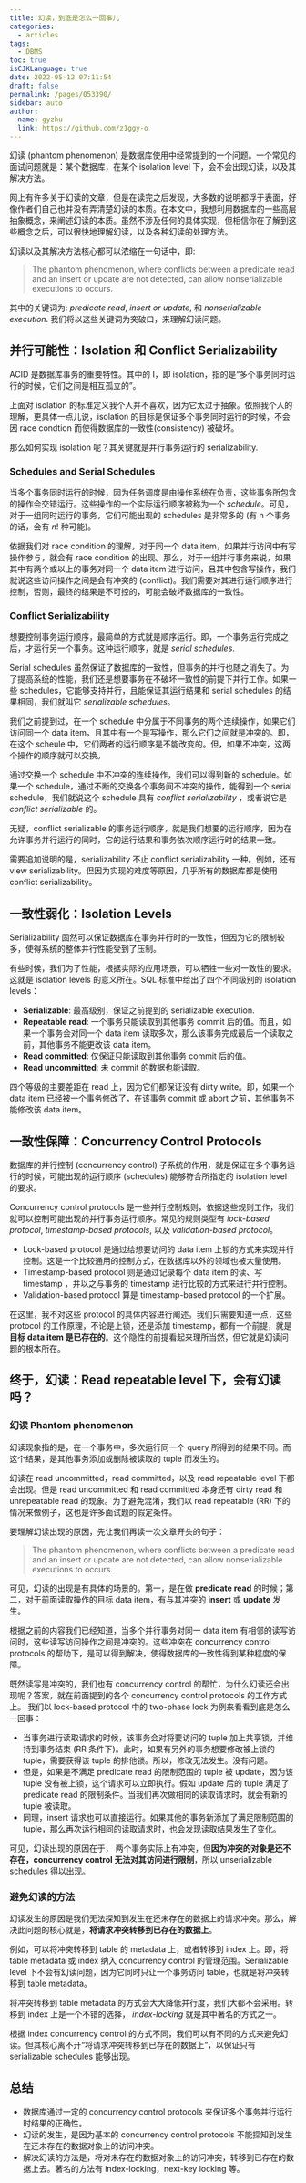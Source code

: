 ```yaml
---
title: 幻读，到底是怎么一回事儿
categories: 
  - articles
tags: 
  - DBMS
toc: true
isCJKLanguage: true
date: 2022-05-12 07:11:54
draft: false
permalink: /pages/053390/
sidebar: auto
author: 
  name: gyzhu
  link: https://github.com/z1ggy-o
---
```


幻读 (phantom phenomenon) 是数据库使用中经常提到的一个问题。一个常见的面试问题就是：某个数据库，在某个 isolation level 下，会不会出现幻读，以及其解决方法。

网上有许多关于幻读的文章，但是在读完之后发现，大多数的说明都浮于表面，好像作者们自己也并没有弄清楚幻读的本质。在本文中，我想利用数据库的一些高层抽象概念，来阐述幻读的本质。虽然不涉及任何的具体实现，但相信你在了解到这些概念之后，可以很快地理解幻读，以及各种幻读的处理方法。

幻读以及其解决方法核心都可以浓缩在一句话中，即:

> The phantom phenomenon, where conflicts between a predicate read and an insert or update are not detected, can allow nonserializable executions to occurs.

其中的关键词为: *predicate read*, *insert or update*, 和 *nonserializable execution*. 我们将以这些关键词为突破口，来理解幻读问题。

## 并行可能性：Isolation 和 Conflict Serializability

ACID 是数据库事务的重要特性。其中的 I，即 isolation，指的是“多个事务同时运行的时候，它们之间是相互孤立的”。

上面对 isolation 的标准定义我个人并不喜欢，因为它太过于抽象。依照我个人的理解，更具体一点儿说，isolation 的目标是保证多个事务同时运行的时候，不会因 race condtion 而使得数据库的一致性(consistency) 被破坏。

那么如何实现 isolation 呢？其关键就是并行事务运行的 serializability.

### Schedules and Serial Schedules

当多个事务同时运行的时候，因为任务调度是由操作系统在负责，这些事务所包含的操作会交错运行。这些操作的一个实际运行顺序被称为一个 _schedule_。可见，对于一组同时运行的事务，它们可能出现的 schedules 是非常多的 (有 n 个事务的话，会有 $n!$ 种可能)。

依据我们对 race condition 的理解，对于同一个 data item，如果并行访问中有写操作参与，就会有 race condition 的出现。那么，对于一组并行事务来说，如果其中有两个或以上的事务对同一个 data item 进行访问，且其中包含写操作，我们就说这些访问操作之间是会有冲突的 (conflict)。我们需要对其进行运行顺序进行控制，否则，最终的结果是不可控的，可能会破坏数据库的一致性。

### Conflict Serializability

想要控制事务运行顺序，最简单的方式就是顺序运行。即，一个事务运行完成之后，才运行另一个事务。这种运行顺序，就是 *serial schedules*.

Serial schedules 虽然保证了数据库的一致性，但事务的并行也随之消失了。为了提高系统的性能，我们还是想要事务在不破坏一致性的前提下并行工作。如果一些 schedules，它能够支持并行，且能保证其运行结果和 serial schedules 的结果相同，我们就叫它 _serializable schedules_。

我们之前提到过，在一个 schedule 中分属于不同事务的两个连续操作，如果它们访问同一个 data item，且其中有一个是写操作，那么它们之间就是冲突的。即，在这个 scheule 中，它们两者的运行顺序是不能改变的。但，如果不冲突，这两个操作的顺序就可以交换。

通过交换一个 schedule 中不冲突的连续操作，我们可以得到新的 schedule。如果一个 schedule，通过不断的交换各个事务间不冲突的操作，能得到一个 serial schedule，我们就说这个 schedule 具有 *conflict serializability* ，或者说它是 *conflict serializable* 的。

无疑，conflict serializable 的事务运行顺序，就是我们想要的运行顺序，因为在允许事务并行运行的同时，它的运行结果和事务依次顺序运行时的结果一致。

需要追加说明的是，serializability 不止 conflict serializability 一种。例如，还有 view serializability。但因为实现的难度等原因，几乎所有的数据库都是使用 conflict serializability。

## 一致性弱化：Isolation Levels

Serializability 固然可以保证数据库在事务并行时的一致性，但因为它的限制较多，使得系统的整体并行性能受到了压制。

有些时候，我们为了性能，根据实际的应用场景，可以牺牲一些对一致性的要求。这就是 isolation levels 的意义所在。SQL 标准中给出了四个不同级别的 isolation levels：
- **Serializable**: 最高级别，保证之前提到的 serializable execution.
- **Repeatable read**: 一个事务只能读取到其他事务 commit 后的值。而且，如果一个事务会对同一个 data item 读取多次，那么该事务完成最后一个读取之前，其他事务不能更改该 data item。
- **Read committed**: 仅保证只能读取到其他事务 commit 后的值。
- **Read uncommitted**: 未 commit 的数据也能读取。

四个等级的主要差距在 read 上，因为它们都保证没有 dirty write。即，如果一个 data item 已经被一个事务修改了，在该事务 commit 或 abort 之前，其他事务不能修改该 data item。

## 一致性保障：Concurrency Control Protocols

数据库的并行控制 (concurrency control) 子系统的作用，就是保证在多个事务运行的时候，可能出现的运行顺序 (schedules) 能够符合所指定的 isolation level 的要求。

Concurrency control protocols 是一些并行控制规则，依据这些规则工作，我们就可以控制可能出现的并行事务运行顺序。常见的规则类型有 *lock-based protocol*, *timestamp-based protocols*, 以及 _validation-based protocol_。

- Lock-based protocol 是通过给想要访问的 data item 上锁的方式来实现并行控制。这是一个比较通用的控制方式，在数据库以外的领域也被大量使用。
- Timestamp-based protocol 则是通过记录每个 data item 的读、写 timestamp ，并以之与事务的 timestamp 进行比较的方式来进行并行控制。
- Validation-based protocol 算是 timestamp-based protocol 的一个扩展。

在这里，我不对这些 protocol 的具体内容进行阐述。我们只需要知道一点，这些 protocol 的工作原理，不论是上锁，还是添加 timestamp，都有一个前提，就是**目标 data item 是已存在的**。这个隐性的前提看起来理所当然，但它就是幻读问题的根本所在。

## 终于，幻读：Read repeatable level 下，会有幻读吗？

### 幻读 Phantom phenomenon

幻读现象指的是，在一个事务中，多次运行同一个 query 所得到的结果不同。而这个结果，是其他事务添加或删除被读取的 tuple 而发生的。

幻读在 read uncommitted，read committed，以及 read repeatable level 下都会出现。但是 read uncommitted 和 read committed 本身还有 dirty read 和 unrepeatable read 的现象。为了避免混淆，我们以 read repeatable (RR) 下的情况来做例子，这也是许多面试题的假定条件。

要理解幻读出现的原因，先让我们再读一次文章开头的句子：

> The phantom phenomenon, where conflicts between a predicate read and an insert or update are not detected, can allow nonserializable executions to occurs.

可见，幻读的出现是有具体的场景的。第一，是在做 **predicate read** 的时候；第二，对于前面读取操作的目标 data item，有与其冲突的 **insert** 或 **update** 发生。

根据之前的内容我们已经知道，当多个并行事务对同一 data item 有相邻的读写访问时，这些读写访问操作之间是冲突的。这些冲突在 concurrency control protocols 的帮助下，是可以得到解决，使得数据库的一致性得到某种程度的保障。

既然读写是冲突的，我们也有 concurrency control 的帮忙，为什么幻读还会出现呢？答案，就在前面提到的各个 concurrency control protocols 的工作方式上。
我们以 lock-based protocol 中的 two-phase lock 为例来看看到底是怎么一回事：

- 当事务进行读取请求的时候，该事务会对将要访问的 tuple 加上共享锁，并维持到事务结束 (RR 条件下)。此时，如果有另外的事务想要修改被上锁的 tuple，需要获得该 tuple 的排他锁。所以，修改无法发生。没有问题。
- 但是，如果是不满足 predicate read 的限制范围的 tuple 被 update，因为该 tuple 没有被上锁，这个请求可以立即执行。假如 update 后的 tuple 满足了 predicate read 的限制条件。当我们再次做相同的读取请求时，就会有新的 tuple 被读取。
- 同理，insert 请求也可以直接运行。如果其他的事务新添加了满足限制范围的 tuple，那么再次运行相同的读取请求时，也会发现读取结果发生了变化。

可见，幻读出现的原因在于， 两个事务实际上有冲突，但**因为冲突的对象是还不存在，concurrency control 无法对其访问进行限制**，所以 unserializable schedules 得以出现。

### 避免幻读的方法

幻读发生的原因是我们无法探知到发生在还未存在的数据上的请求冲突。那么，解决此问题的核心就是，**将请求冲突转移到已存在的数据上**。

例如，可以将冲突转移到 table 的 metadata 上，或者转移到 index 上。即，将 table metadata 或 index 纳入 concurrency control 的管理范围。Serializable level 下不会有幻读问题，因为它同时只让一个事务访问 table，也就是将冲突转移到 table metadata。

将冲突转移到 table metadata 的方式会大大降低并行度，我们大都不会采用。转移到 index 上是一个不错的选择， *index-locking* 就是其中著名的方式之一。

根据 index concurrency control 的方式不同，我们可以有不同的方式来避免幻读。但其核心离不开“将请求冲突转移到已存在的数据上”，以保证只有 serializable schedules 能够出现。

## 总结

- 数据库通过一定的 concurrency control protocols 来保证多个事务并行运行时结果的正确性。
- 幻读的发生，是因为基本的 concurrency control protocols 不能探知到发生在还未存在的数据对象上的访问冲突。
- 解决幻读的方法是，将对未存在的数据对象上的访问冲突，转移到已存在的数据上去。著名的方法有 index-locking，next-key locking 等。
